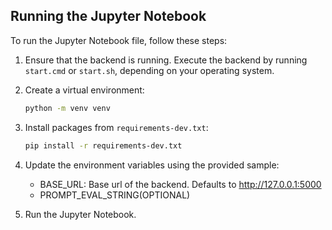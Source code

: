 ## Running the Jupyter Notebook

To run the Jupyter Notebook file, follow these steps:

1. Ensure that the backend is running. Execute the backend by running `start.cmd` or `start.sh`, depending on your operating system.

2. Create a virtual environment:

    ```bash
    python -m venv venv
    ```

3. Install packages from `requirements-dev.txt`:

    ```bash
    pip install -r requirements-dev.txt
    ``` 

4. Update the environment variables using the provided sample:

    - BASE_URL: Base url of the backend. Defaults to http://127.0.0.1:5000
    - PROMPT_EVAL_STRING(OPTIONAL)

5. Run the Jupyter Notebook.